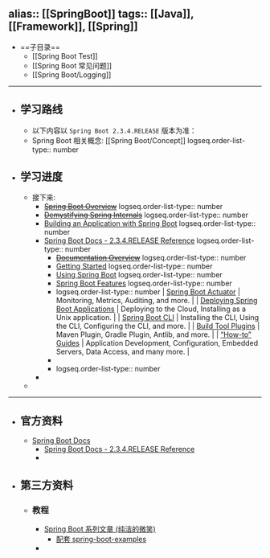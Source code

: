 alias:: [[SpringBoot]]
tags:: [[Java]], [[Framework]], [[Spring]]
---

- ==子目录==
	- [[Spring Boot Test]]
	- [[Spring Boot 常见问题]]
	- [[Spring Boot/Logging]]
- ---
- ## 学习路线
	- 以下内容以 `Spring Boot 2.3.4.RELEASE` 版本为准：
	- Spring Boot 相关概念: [[Spring Boot/Concept]]
	  logseq.order-list-type:: number
- ## 学习进度
	- 接下来:
		- ~~[Spring Boot Overview](https://spring.io/projects/spring-boot#overview)~~
		  logseq.order-list-type:: number
		- ~~[Demystifying Spring Internals](https://www.youtube.com/watch?v=LeoCh7VK9cg)~~
		  logseq.order-list-type:: number
		- [Building an Application with Spring Boot](https://spring.io/guides/gs/spring-boot/)
		  logseq.order-list-type:: number
		- [Spring Boot Docs - 2.3.4.RELEASE Reference](https://docs.spring.io/spring-boot/docs/2.3.4.RELEASE/reference/html/)
		  logseq.order-list-type:: number
			- ~~[Documentation Overview](https://docs.spring.io/spring-boot/docs/2.3.4.RELEASE/reference/html/documentation-overview.html#boot-documentation)~~
			  logseq.order-list-type:: number
			- [Getting Started](https://docs.spring.io/spring-boot/docs/2.3.4.RELEASE/reference/html/getting-started.html#getting-started)
			  logseq.order-list-type:: number
			- [Using Spring Boot](https://docs.spring.io/spring-boot/docs/2.3.4.RELEASE/reference/html/using-spring-boot.html#using-boot)
			  logseq.order-list-type:: number
			- [Spring Boot Features](https://docs.spring.io/spring-boot/docs/2.3.4.RELEASE/reference/html/spring-boot-features.html#boot-features)
			  logseq.order-list-type:: number
			- logseq.order-list-type:: number
			  | [Spring Boot Actuator](https://docs.spring.io/spring-boot/docs/2.3.4.RELEASE/reference/html/production-ready-features.html#production-ready) | Monitoring, Metrics, Auditing, and more. |
			  | [Deploying Spring Boot Applications](https://docs.spring.io/spring-boot/docs/2.3.4.RELEASE/reference/html/deployment.html#deployment) | Deploying to the Cloud, Installing as a Unix application. |
			  | [Spring Boot CLI](https://docs.spring.io/spring-boot/docs/2.3.4.RELEASE/reference/html/spring-boot-cli.html#cli) | Installing the CLI, Using the CLI, Configuring the CLI, and more. |
			  | [Build Tool Plugins](https://docs.spring.io/spring-boot/docs/2.3.4.RELEASE/reference/html/build-tool-plugins.html#build-tool-plugins) | Maven Plugin, Gradle Plugin, Antlib, and more. |
			  | [“How-to” Guides](https://docs.spring.io/spring-boot/docs/2.3.4.RELEASE/reference/html/howto.html#howto) | Application Development, Configuration, Embedded Servers, Data Access, and many more. |
			-
			- logseq.order-list-type:: number
		-
	-
- ---
- ## 官方资料
	- [Spring Boot Docs](https://docs.spring.io/spring-boot/docs/)
		- [Spring Boot Docs - 2.3.4.RELEASE Reference](https://docs.spring.io/spring-boot/docs/2.3.4.RELEASE/reference/)
		-
- ## 第三方资料
	- ### 教程
		- [Spring Boot 系列文章 (纯洁的微笑)](http://www.ityouknow.com/spring-boot.html)
			- [配套 spring-boot-examples](https://github.com/ityouknow/spring-boot-examples)
		-